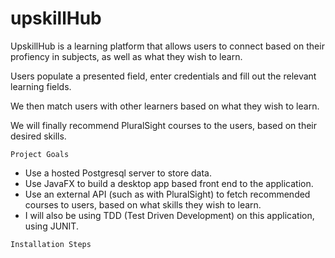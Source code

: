 # upskillHub
UpskillHub is a learning platform that allows users to connect based on their profiency in subjects, as well as 
what they wish to learn.

Users populate a presented field, enter credentials and fill out the relevant learning fields.

We then match users with other learners based on what they wish to learn.

We will finally recommend PluralSight courses to the users, based on their desired skills.

```Project Goals```

- Use a hosted Postgresql server to store data.
- Use JavaFX to build a desktop app based front end to the application.
- Use an external API (such as with PluralSight) to fetch recommended courses to users, based on what 
skills they wish to learn.
- I will also be using TDD (Test Driven Development) on this application, using JUNIT.

```Installation Steps```

